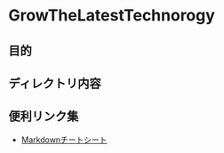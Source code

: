 # GrowTheLatestTechnorogy

## 目的


## ディレクトリ内容

## 便利リンク集
- [Markdownチートシート](https://qiita.com/Qiita/items/c686397e4a0f4f11683d)
